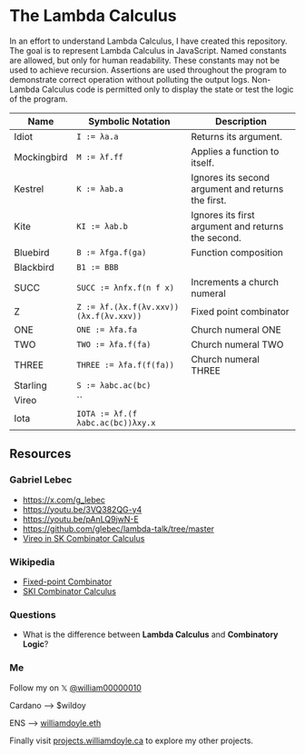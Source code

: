 # The Lambda Calculus

In an effort to understand Lambda Calculus, I have created this repository. The goal is to represent Lambda Calculus in JavaScript. Named constants are allowed, but only for human readability. These constants may not be used to achieve recursion. Assertions are used throughout the program to demonstrate correct operation without polluting the output logs. Non-Lambda Calculus code is permitted only to display the state or test the logic of the program.

| Name         | Symbolic Notation                          | Description                                          |
|--------------|--------------------------------------------|------------------------------------------------------|
| Idiot        | `I := λa.a`                                | Returns its argument.                                |
| Mockingbird  | `M := λf.ff`                               | Applies a function to itself.                        |
| Kestrel      | `K := λab.a`                               | Ignores its second argument and returns the first.   |
| Kite         | `KI := λab.b`                              | Ignores its first argument and returns the second.   |
| Bluebird     | `B := λfga.f(ga)`                          | Function composition                                 |
| Blackbird    | `B1 := BBB`                                |                                                      |
| SUCC         | `SUCC := λnfx.f(n f x)`                    | Increments a church numeral                          |
| Z            | `Z := λf.(λx.f(λv.xxv))(λx.f(λv.xxv))`     | Fixed point combinator                               |
| ONE          | `ONE := λfa.fa`                            | Church numeral ONE                                   |
| TWO          | `TWO := λfa.f(fa)`                         | Church numeral TWO                                   |
| THREE        | `THREE := λfa.f(f(fa))`                    | Church numeral THREE                                 |
| Starling     | `S := λabc.ac(bc)`                         |                                                      |
| Vireo        | ``                                         | |
| Iota         | `IOTA := λf.(f λabc.ac(bc))λxy.x`          | |

## Resources

### Gabriel Lebec 
- https://x.com/g_lebec
- https://youtu.be/3VQ382QG-y4
- https://youtu.be/pAnLQ9jwN-E 
- https://github.com/glebec/lambda-talk/tree/master
- [Vireo in SK Combinator Calculus](https://speakerdeck.com/glebec/lambda-calc-talk-smartly-dot-io-version?slide=197)

### Wikipedia
- [Fixed-point Combinator](https://en.wikipedia.org/wiki/Fixed-point_combinator)
- [SKI Combinator Calculus](https://en.wikipedia.org/wiki/SKI_combinator_calculus)

### Questions

- What is the difference between **Lambda Calculus** and **Combinatory Logic**?

### Me

Follow my on 𝕏  [@william00000010](https://x.com/william00000010)

Cardano --> $wildoy

ENS --> [williamdoyle.eth](https://app.ens.domains/williamdoyle.eth)

Finally visit [projects.williamdoyle.ca](https://projects.williamdoyle.ca/) to explore my other projects. 
